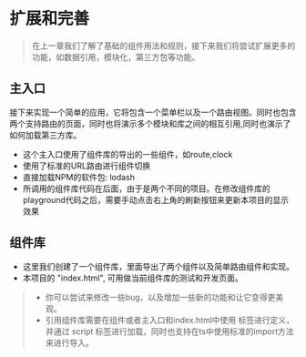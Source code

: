 <!--DESC: {icon:{name:"dashboard_customize",pkg:"mdi",type:"filled"},id:3} -->
# 扩展和完善
> 在上一章我们了解了基础的组件用法和规则，接下来我们将尝试扩展更多的功能，如数据引用，模块化，第三方包等功能。

## 主入口
接下来实现一个简单的应用，它将包含一个菜单栏以及一个路由视图。同时也包含两个支持路由的页面，同时也将演示多个模块和库之间的相互引用,同时也演示了如何加载第三方库。
- 这个主入口使用了组件库的导出的一些组件，如route,clock
- 使用了标准的URL路由进行组件切换
- 直接加载NPM的软件包: lodash
- 所调用的组件库代码在后面，由于是两个不同的项目。在修改组件库的playground代码之后，需要手动点击右上角的刷新按钮来更新本项目的显示效果

<div><wcex-doc.com-playground files="['ext/app/index.html','ext/app/app.html','ext/app/app.css','ext/app/title.html','ext/app/footer.html','ext/app/data.json','ext/app/page1.html','ext/app/page2.html']"></wcex-doc.com-playground></div>


## 组件库
- 这里我们创建了一个组件库，里面导出了两个组件以及简单路由组件和实现。
- 本项目的 "index.html", 可用做当前组件库的测试和开发页面。

<div><wcex-doc.com-playground files="['ext/ui/index.html','ext/ui/menu.html','ext/ui/clock.html','ext/ui/clock.css','ext/ui/time.html','ext/ui/route.html']"></wcex-doc.com-playground></div>

> - 你可以尝试来修改一些bug，以及增加一些新的功能和让它变得更美观。
> - 引用组件库需要在组件或者主入口和index.html中使用 <meta> 标签进行定义，并通过 script 标签进行加载，同时也支持在ts中使用标准的import方法来进行导入。


